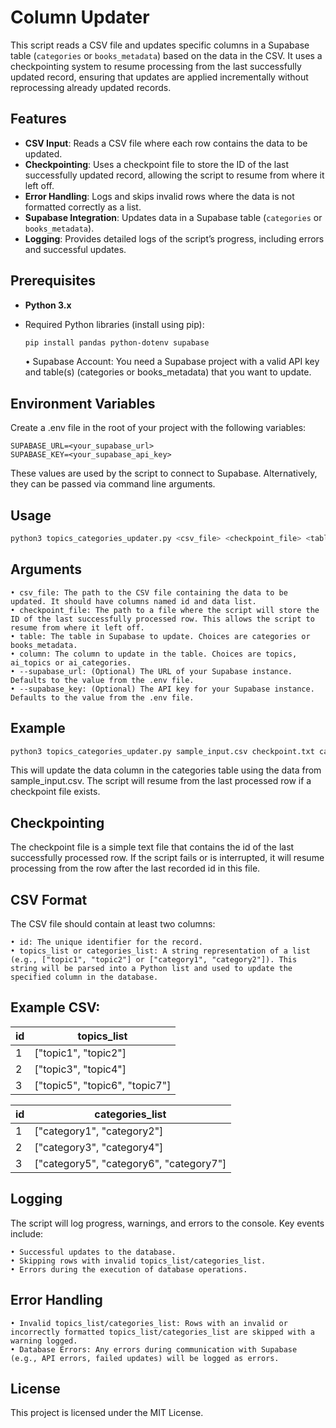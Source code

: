 # Column Updater

This script reads a CSV file and updates specific columns in a Supabase table (`categories` or `books_metadata`) based on the data in the CSV. It uses a checkpointing system to resume processing from the last successfully updated record, ensuring that updates are applied incrementally without reprocessing already updated records.

## Features

- **CSV Input**: Reads a CSV file where each row contains the data to be updated.
- **Checkpointing**: Uses a checkpoint file to store the ID of the last successfully updated record, allowing the script to resume from where it left off.
- **Error Handling**: Logs and skips invalid rows where the data is not formatted correctly as a list.
- **Supabase Integration**: Updates data in a Supabase table (`categories` or `books_metadata`).
- **Logging**: Provides detailed logs of the script’s progress, including errors and successful updates.

## Prerequisites

- **Python 3.x**
- Required Python libraries (install using pip):

  ```bash
  pip install pandas python-dotenv supabase
  ```

  • Supabase Account: You need a Supabase project with a valid API key and table(s) (categories or books_metadata) that you want to update.

## Environment Variables

Create a .env file in the root of your project with the following variables:

```
SUPABASE_URL=<your_supabase_url>
SUPABASE_KEY=<your_supabase_api_key>
```

These values are used by the script to connect to Supabase. Alternatively, they can be passed via command line arguments.

## Usage

```bash
python3 topics_categories_updater.py <csv_file> <checkpoint_file> <table> <column> [--supabase_url SUPABASE_URL] [--supabase_key SUPABASE_KEY]
```

## Arguments

    • csv_file: The path to the CSV file containing the data to be updated. It should have columns named id and data list.
    • checkpoint_file: The path to a file where the script will store the ID of the last successfully processed row. This allows the script to resume from where it left off.
    • table: The table in Supabase to update. Choices are categories or books_metadata.
    • column: The column to update in the table. Choices are topics, ai_topics or ai_categories.
    • --supabase_url: (Optional) The URL of your Supabase instance. Defaults to the value from the .env file.
    • --supabase_key: (Optional) The API key for your Supabase instance. Defaults to the value from the .env file.

## Example

```bash
python3 topics_categories_updater.py sample_input.csv checkpoint.txt categories topics --supabase_url "https://your-supabase-url" --supabase_key "your-api-key"
```

This will update the data column in the categories table using the data from sample_input.csv. The script will resume from the last processed row if a checkpoint file exists.

## Checkpointing

The checkpoint file is a simple text file that contains the id of the last successfully processed row. If the script fails or is interrupted, it will resume processing from the row after the last recorded id in this file.

## CSV Format

The CSV file should contain at least two columns:

    • id: The unique identifier for the record.
    • topics_list or categories_list: A string representation of a list (e.g., ["topic1", "topic2"] or ["category1", "category2"]). This string will be parsed into a Python list and used to update the specified column in the database.

## Example CSV:

| id  | topics_list                    |
| --- | ------------------------------ |
| 1   | ["topic1", "topic2"]           |
| 2   | ["topic3", "topic4"]           |
| 3   | ["topic5", "topic6", "topic7"] |

| id  | categories_list                         |
| --- | --------------------------------------- |
| 1   | ["category1", "category2"]              |
| 2   | ["category3", "category4"]              |
| 3   | ["category5", "category6", "category7"] |

## Logging

The script will log progress, warnings, and errors to the console. Key events include:

    • Successful updates to the database.
    • Skipping rows with invalid topics_list/categories_list.
    • Errors during the execution of database operations.

## Error Handling

    • Invalid topics_list/categories_list: Rows with an invalid or incorrectly formatted topics_list/categories_list are skipped with a warning logged.
    • Database Errors: Any errors during communication with Supabase (e.g., API errors, failed updates) will be logged as errors.

## License

This project is licensed under the MIT License.
